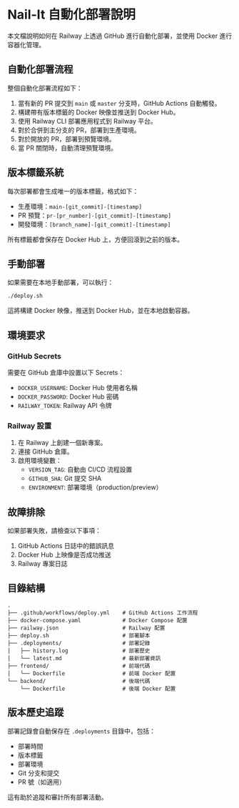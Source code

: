 # Nail-It 自動化部署說明

本文檔說明如何在 Railway 上透過 GitHub 進行自動化部署，並使用 Docker 進行容器化管理。

## 自動化部署流程

整個自動化部署流程如下：

1. 當有新的 PR 提交到 `main` 或 `master` 分支時，GitHub Actions 自動觸發。
2. 構建帶有版本標籤的 Docker 映像並推送到 Docker Hub。
3. 使用 Railway CLI 部署應用程式到 Railway 平台。
4. 對於合併到主分支的 PR，部署到生產環境。
5. 對於開放的 PR，部署到預覽環境。
6. 當 PR 關閉時，自動清理預覽環境。

## 版本標籤系統

每次部署都會生成唯一的版本標籤，格式如下：

- 生產環境：`main-[git_commit]-[timestamp]`
- PR 預覽：`pr-[pr_number]-[git_commit]-[timestamp]`
- 開發環境：`[branch_name]-[git_commit]-[timestamp]`

所有標籤都會保存在 Docker Hub 上，方便回滾到之前的版本。

## 手動部署

如果需要在本地手動部署，可以執行：

```bash
./deploy.sh
```

這將構建 Docker 映像，推送到 Docker Hub，並在本地啟動容器。

## 環境要求

### GitHub Secrets

需要在 GitHub 倉庫中設置以下 Secrets：

- `DOCKER_USERNAME`: Docker Hub 使用者名稱
- `DOCKER_PASSWORD`: Docker Hub 密碼
- `RAILWAY_TOKEN`: Railway API 令牌

### Railway 設置

1. 在 Railway 上創建一個新專案。
2. 連接 GitHub 倉庫。
3. 啟用環境變數：
   - `VERSION_TAG`: 自動由 CI/CD 流程設置
   - `GITHUB_SHA`: Git 提交 SHA
   - `ENVIRONMENT`: 部署環境（production/preview）

## 故障排除

如果部署失敗，請檢查以下事項：

1. GitHub Actions 日誌中的錯誤訊息
2. Docker Hub 上映像是否成功推送
3. Railway 專案日誌

## 目錄結構

```
.
├── .github/workflows/deploy.yml    # GitHub Actions 工作流程
├── docker-compose.yaml             # Docker Compose 配置
├── railway.json                    # Railway 配置
├── deploy.sh                       # 部署腳本
├── .deployments/                   # 部署記錄
│   ├── history.log                 # 部署歷史
│   └── latest.md                   # 最新部署資訊
├── frontend/                       # 前端代碼
│   └── Dockerfile                  # 前端 Docker 配置
└── backend/                        # 後端代碼
    └── Dockerfile                  # 後端 Docker 配置
```

## 版本歷史追蹤

部署記錄會自動保存在 `.deployments` 目錄中，包括：

- 部署時間
- 版本標籤
- 部署環境
- Git 分支和提交
- PR 號（如適用）

這有助於追蹤和審計所有部署活動。

